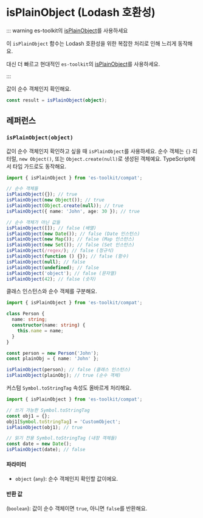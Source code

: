 # isPlainObject (Lodash 호환성)

::: warning es-toolkit의 [isPlainObject](../../predicate/isPlainObject.md)를 사용하세요

이 `isPlainObject` 함수는 Lodash 호환성을 위한 복잡한 처리로 인해 느리게 동작해요.

대신 더 빠르고 현대적인 `es-toolkit`의 [isPlainObject](../../predicate/isPlainObject.md)를 사용하세요.

:::

값이 순수 객체인지 확인해요.

```typescript
const result = isPlainObject(object);
```

## 레퍼런스

### `isPlainObject(object)`

값이 순수 객체인지 확인하고 싶을 때 `isPlainObject`를 사용하세요. 순수 객체는 `{}` 리터럴, `new Object()`, 또는 `Object.create(null)`로 생성된 객체예요. TypeScript에서 타입 가드로도 동작해요.

```typescript
import { isPlainObject } from 'es-toolkit/compat';

// 순수 객체들
isPlainObject({}); // true
isPlainObject(new Object()); // true
isPlainObject(Object.create(null)); // true
isPlainObject({ name: 'John', age: 30 }); // true

// 순수 객체가 아닌 값들
isPlainObject([]); // false (배열)
isPlainObject(new Date()); // false (Date 인스턴스)
isPlainObject(new Map()); // false (Map 인스턴스)
isPlainObject(new Set()); // false (Set 인스턴스)
isPlainObject(/regex/); // false (정규식)
isPlainObject(function () {}); // false (함수)
isPlainObject(null); // false
isPlainObject(undefined); // false
isPlainObject('object'); // false (문자열)
isPlainObject(42); // false (숫자)
```

클래스 인스턴스와 순수 객체를 구분해요.

```typescript
import { isPlainObject } from 'es-toolkit/compat';

class Person {
  name: string;
  constructor(name: string) {
    this.name = name;
  }
}

const person = new Person('John');
const plainObj = { name: 'John' };

isPlainObject(person); // false (클래스 인스턴스)
isPlainObject(plainObj); // true (순수 객체)
```

커스텀 `Symbol.toStringTag` 속성도 올바르게 처리해요.

```typescript
import { isPlainObject } from 'es-toolkit/compat';

// 쓰기 가능한 Symbol.toStringTag
const obj1 = {};
obj1[Symbol.toStringTag] = 'CustomObject';
isPlainObject(obj1); // true

// 읽기 전용 Symbol.toStringTag (내장 객체들)
const date = new Date();
isPlainObject(date); // false
```

#### 파라미터

- `object` (`any`): 순수 객체인지 확인할 값이에요.

#### 반환 값

(`boolean`): 값이 순수 객체이면 `true`, 아니면 `false`를 반환해요.
